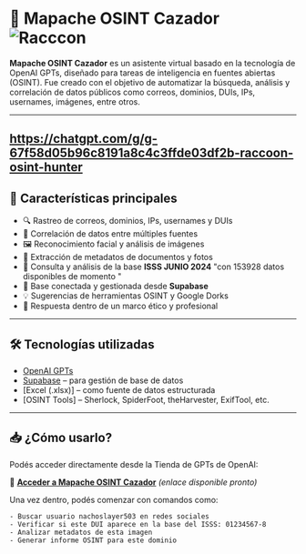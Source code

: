 
# 🦝 Mapache OSINT Cazador ![Racccon](https://github.com/user-attachments/assets/3e0274bc-7aef-4819-9160-45ffc7ebff46)


**Mapache OSINT Cazador** es un asistente virtual basado en la tecnología de OpenAI GPTs, diseñado para tareas de inteligencia en fuentes abiertas (OSINT). Fue creado con el objetivo de automatizar la búsqueda, análisis y correlación de datos públicos como correos, dominios, DUIs, IPs, usernames, imágenes, entre otros.

---

## https://chatgpt.com/g/g-67f58d05b96c8191a8c4c3ffde03df2b-raccoon-osint-hunter

## 🚀 Características principales

- 🔍 Rastreo de correos, dominios, IPs, usernames y DUIs
- 🧠 Correlación de datos entre múltiples fuentes
- 🖼 Reconocimiento facial y análisis de imágenes
- 📁 Extracción de metadatos de documentos y fotos
- 📄 Consulta y análisis de la base **ISSS JUNIO 2024** "con 153928 datos disponibles de momento " 
- 💾 Base conectada y gestionada desde **Supabase**
- 💡 Sugerencias de herramientas OSINT y Google Dorks
- 🔐 Respuesta dentro de un marco ético y profesional

---

## 🛠️ Tecnologías utilizadas

- [OpenAI GPTs](https://platform.openai.com/)
- [Supabase](https://supabase.com/) – para gestión de base de datos
- [Excel (.xlsx)] – como fuente de datos estructurada
- [OSINT Tools] – Sherlock, SpiderFoot, theHarvester, ExifTool, etc.

---

## 📥 ¿Cómo usarlo?

Podés acceder directamente desde la Tienda de GPTs de OpenAI:

🔗 [**Acceder a Mapache OSINT Cazador**](#) *(enlace disponible pronto)*

Una vez dentro, podés comenzar con comandos como:

```plaintext
- Buscar usuario nachoslayer503 en redes sociales
- Verificar si este DUI aparece en la base del ISSS: 01234567-8
- Analizar metadatos de esta imagen
- Generar informe OSINT para este dominio
